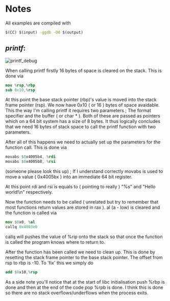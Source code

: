 # Notes

All examples are compiled with

````bash
$(CC) $(input) -ggdb -O0 $(output)
````

## *printf*:

![printf_debug](http://i.imgur.com/4e7lJlB.png)

When calling printf firstly 16 bytes of space is cleared on the stack.
This is done via

````nasm
mov %rsp,%rbp
sub 0x10,%rsp
````

At this point the base stack pointer (rbp)'s value is moved into the stack frame pointer (rsp). We now have 0x10 ( or 16 ) bytes of space avaidable. This the way I'm calling printf it requires two parameters ; The format specifier and the buffer ( or char * ). Both of these are passed as pointers which on a 64 bit system has a size of 8 bytes. It thus logically concludes that we need 16 bytes of stack space to call the printf function with two parameters.


After all of this happens we need to actually set up the parameters for the function call. This is done via

````nasm
movabs $0x4005b4, %rdi
movabs $0x4005b8, %rsi
````

(someone please look this up) ; If I understand correctly movabs is used to move a value ( 0x4005bx ) into an immediate 64 bit register.

At this point rdi and rsi is equals to ( pointing to really ) "%s" and "Hello world!\n" respectively.


Now the function needs to be called ( unrelated but try to remember that most functions return values are stored in rax ). al (a - low) is cleared and the function is called via

````nasm
mov $0x0, %al
callq 0x4003e0
````

callq will pushes the value of %rip onto the stack so that once the function is called the program knows where to return to.




After the function has been called we need to clean up. This is done by resetting the stack frame pointer to the base stack pointer. The offset from rsp to rbp is -10. To 'fix' this we simply do

````nasm
add $0x10,%rsp
````


As a side note you'll notice that at the start of libc initialisation push %rbp is done and then at the end of the code pop %rpb is done.
I think this is done so there are no stack overflows/underflows when the process exits.
